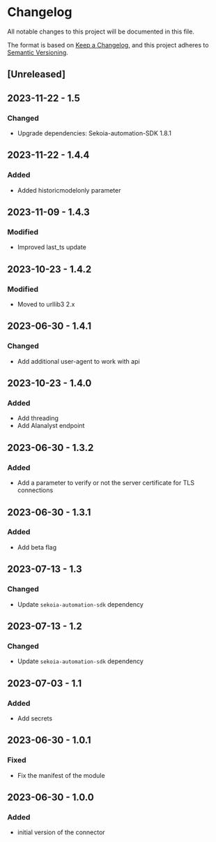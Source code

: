 # Changelog

All notable changes to this project will be documented in this file.

The format is based on [Keep a Changelog](https://keepachangelog.com/en/1.0.0/),
and this project adheres to [Semantic Versioning](https://semver.org/spec/v2.0.0.html).

## [Unreleased]

## 2023-11-22 - 1.5

### Changed

- Upgrade dependencies: Sekoia-automation-SDK 1.8.1

## 2023-11-22 - 1.4.4

### Added

- Added historicmodelonly parameter

## 2023-11-09 - 1.4.3

### Modified

- Improved last_ts update

## 2023-10-23 - 1.4.2

### Modified

- Moved to urllib3 2.x 

## 2023-06-30 - 1.4.1

### Changed

- Add additional user-agent to work with api

## 2023-10-23 - 1.4.0

### Added

- Add threading
- Add AIanalyst endpoint

## 2023-06-30 - 1.3.2

### Added

- Add a parameter to verify or not the server certificate for TLS connections

## 2023-06-30 - 1.3.1

### Added

- Add beta flag

## 2023-07-13 - 1.3

### Changed

- Update `sekoia-automation-sdk` dependency

## 2023-07-13 - 1.2

### Changed

- Update `sekoia-automation-sdk` dependency

## 2023-07-03 - 1.1

### Added

- Add secrets

## 2023-06-30 - 1.0.1

### Fixed

- Fix the manifest of the module

## 2023-06-30 - 1.0.0

### Added

- initial version of the connector
